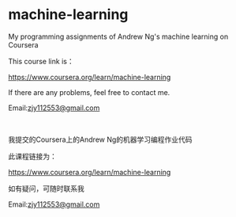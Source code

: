 # machine-learning
My programming assignments of Andrew Ng's machine learning on Coursera

This course link is：

https://www.coursera.org/learn/machine-learning

If there are any problems, feel free to contact me.

Email:zjy112553@gmail.com

<br />

我提交的Coursera上的Andrew Ng的机器学习编程作业代码

此课程链接为：

https://www.coursera.org/learn/machine-learning

如有疑问，可随时联系我

Email:zjy112553@gmail.com
